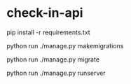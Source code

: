 # check-in-api

pip install -r requirements.txt

python run ./manage.py makemigrations

python run ./manage.py migrate

python run ./manage.py runserver